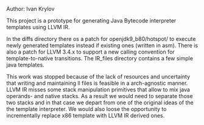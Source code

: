 
Author: Ivan Krylov

This project is a prototype for generating Java Bytecode interpreter templates using LLVM IR.

In the diffs directory there os a patch for openjdk9_b80/hotspot/ to execute newly generated templates instead if existing ones (written in asm). There is also a patch for LLVM 3.4.x to support a new calling convention for template-to-native transitions.
The IR_files directory contains a few simple java templates.

This work was stopped because of the lack of resources and uncertainty that writing and maintaining ll files is feasible in a arch-agnostic manner. LLVM IR misses some stack manipulation primitives that allow to mix java operands- and native stacks. As a result we would need to separate those two stacks and in that case we depart from one of the original ideas of the the template interpreter. We would also loose the opportunity to incrementally replace x86 template with LLVM IR derived ones.


